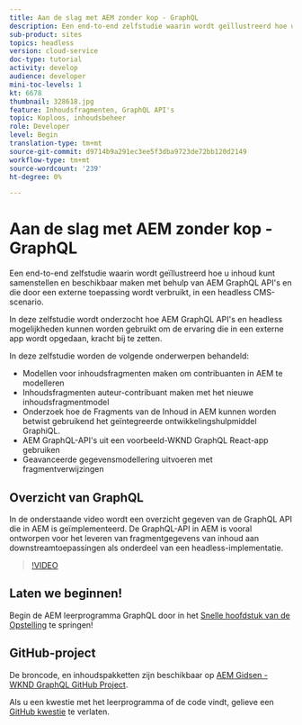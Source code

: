 ```yaml
---
title: Aan de slag met AEM zonder kop - GraphQL
description: Een end-to-end zelfstudie waarin wordt geïllustreerd hoe u inhoud kunt samenstellen en beschikbaar maken met AEM GraphQL API's.
sub-product: sites
topics: headless
version: cloud-service
doc-type: tutorial
activity: develop
audience: developer
mini-toc-levels: 1
kt: 6678
thumbnail: 328618.jpg
feature: Inhoudsfragmenten, GraphQL API's
topic: Koploos, inhoudsbeheer
role: Developer
level: Begin
translation-type: tm+mt
source-git-commit: d9714b9a291ec3ee5f3dba9723de72bb120d2149
workflow-type: tm+mt
source-wordcount: '239'
ht-degree: 0%

---
```



# Aan de slag met AEM zonder kop - GraphQL

Een end-to-end zelfstudie waarin wordt geïllustreerd hoe u inhoud kunt samenstellen en beschikbaar maken met behulp van AEM GraphQL API&#39;s en die door een externe toepassing wordt verbruikt, in een headless CMS-scenario.

In deze zelfstudie wordt onderzocht hoe AEM GraphQL API&#39;s en headless mogelijkheden kunnen worden gebruikt om de ervaring die in een externe app wordt opgedaan, kracht bij te zetten.

In deze zelfstudie worden de volgende onderwerpen behandeld:

* Modellen voor inhoudsfragmenten maken om contribuanten in AEM te modelleren
* Inhoudsfragmenten auteur-contribuant maken met het nieuwe inhoudsfragmentmodel
* Onderzoek hoe de Fragments van de Inhoud in AEM kunnen worden betwist gebruikend het geïntegreerde ontwikkelingshulpmiddel GraphiQL.
* AEM GraphQL-API&#39;s uit een voorbeeld-WKND GraphQL React-app gebruiken
* Geavanceerde gegevensmodellering uitvoeren met fragmentverwijzingen

## Overzicht van GraphQL

In de onderstaande video wordt een overzicht gegeven van de GraphQL API die in AEM is geïmplementeerd. De GraphQL-API in AEM is vooral ontworpen voor het leveren van fragmentgegevens van inhoud aan downstreamtoepassingen als onderdeel van een headless-implementatie.

>[!VIDEO](https://video.tv.adobe.com/v/328618/?quality=12&learn=on)

## Laten we beginnen!

Begin de AEM leerprogramma GraphQL door in het [Snelle hoofdstuk van de Opstelling](./setup.md) te springen!

## GitHub-project

De broncode, en inhoudspakketten zijn beschikbaar op [AEM Gidsen - WKND GraphQL GitHub Project](https://github.com/adobe/aem-guides-wknd-graphql).

Als u een kwestie met het leerprogramma of de code vindt, gelieve een [GitHub kwestie](https://github.com/adobe/aem-guides-wknd-graphql/issues) te verlaten.
